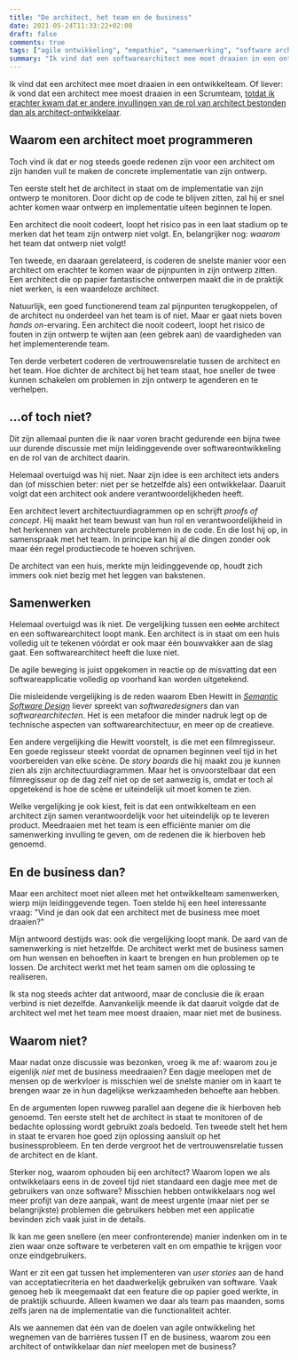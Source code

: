 ```yaml
---
title: "De architect, het team en de business"
date: 2021-05-24T11:33:22+02:00
draft: false
comments: true
tags: ["agile ontwikkeling", "empathie", "samenwerking", "software architect (rol)", "software ontwikkelen"]
summary: "Ik vind dat een softwarearchitect mee moet draaien in een ontwikkelteam. Mijn leiddingevende is daar minder van overtuigd. \"Vind je dan ook dat een architect mee moet draaien met de business?\" vroeg hij me tijdens een discussie - retorisch uiteraard. Maar toen ik erover nadacht, vroeg ik me af: waarom eigenlijk niet?"
---
```


Ik vind dat een architect mee moet draaien in een ontwikkelteam. Of liever: ik vond dat een architect mee moest draaien in een Scrumteam, [totdat ik erachter kwam dat er andere invullingen van de rol van architect bestonden dan als architect-ontwikkelaar](blog/21/05/wat-wil-je-zijn-een-architect-of-een-ontwikkelaar). 


## Waarom een architect moet programmeren


Toch vind ik dat er nog steeds goede redenen zijn voor een architect om zijn handen vuil te maken de concrete implementatie van zijn ontwerp. 


Ten eerste stelt het de architect in staat om de implementatie van zijn ontwerp te monitoren. Door dicht op de code te blijven zitten, zal hij er snel achter komen waar ontwerp en implementatie uiteen beginnen te lopen. 


Een architect die nooit codeert, loopt het risico pas in een laat stadium op te merken dat het team zijn ontwerp niet volgt. En, belangrijker nog: *waarom* het team dat ontwerp niet volgt!


Ten tweede, en daaraan gerelateerd, is coderen de snelste manier voor een architect om erachter te komen waar de pijnpunten in zijn ontwerp zitten. Een architect die op papier fantastische ontwerpen maakt die in de praktijk niet werken, is een waardeloze architect. 


Natuurlijk, een goed functionerend team zal pijnpunten terugkoppelen, of de architect nu onderdeel van het team is of niet. Maar er gaat niets boven *hands on*-ervaring. Een architect die nooit codeert, loopt het risico de fouten in zijn ontwerp te wijten aan (een gebrek aan) de vaardigheden van het implementerende team. 


Ten derde verbetert coderen de vertrouwensrelatie tussen de architect en het team. Hoe dichter de architect bij het team staat, hoe sneller de twee kunnen schakelen om problemen in zijn ontwerp te agenderen en te verhelpen.


## ...of toch niet?


Dit zijn allemaal punten die ik naar voren bracht gedurende een bijna twee uur durende discussie met mijn leidinggevende over softwareontwikkeling en de rol van de architect daarin. 


Helemaal overtuigd was hij niet. Naar zijn idee is een architect iets anders dan (of misschien beter: niet per se hetzelfde als) een ontwikkelaar. Daaruit volgt dat een architect ook andere verantwoordelijkheden heeft. 


Een architect levert architectuurdiagrammen op en schrijft *proofs of concept*. Hij maakt het team bewust van hun rol en verantwoordelijkheid in het herkennen van architecturele problemen in de code. En die lost hij op, in samenspraak met het team. In principe kan hij al die dingen zonder ook maar één regel productiecode te hoeven schrijven.


De architect van een huis, merkte mijn leidinggevende op, houdt zich immers ook niet bezig met het leggen van bakstenen.


## Samenwerken


Helemaal overtuigd was ik niet. De vergelijking tussen een ~~echte~~ architect en een softwarearchitect loopt mank. Een architect is in staat om een huis volledig uit te tekenen vóórdat er ook maar één bouwvakker aan de slag gaat. Een softwarearchitect heeft die luxe niet. 


De agile beweging is juist opgekomen in reactie op de misvatting dat een softwareapplicatie volledig op voorhand kan worden uitgetekend.


Die misleidende vergelijking is de reden waarom Eben Hewitt in [*Semantic Software Design*](https://www.oreilly.com/library/view/semantic-software-design/9781492045946/) liever spreekt van *softwaredesigners* dan van *softwarearchitecten*. Het is een metafoor die minder nadruk legt op de technische aspecten van softwarearchitectuur, en meer op de creatieve.


Een andere vergelijking die Hewitt voorstelt, is die met een filmregisseur. Een goede regisseur steekt voordat de opnamen beginnen veel tijd in het voorbereiden van elke scène. De *story boards* die hij maakt zou je kunnen zien als zijn architectuurdiagrammen. Maar het is onvoorstelbaar dat een filmregisseur op de dag zelf niet op de set aanwezig is, omdat er toch al opgetekend is hoe de scène er uiteindelijk uit moet komen te zien.


Welke vergelijking je ook kiest, feit is dat een ontwikkelteam en een architect zijn samen verantwoordelijk voor het uiteindelijk op te leveren product. Meedraaien met het team is een efficiënte manier om die samenwerking invulling te geven, om de redenen die ik hierboven heb genoemd.


## En de business dan?


Maar een architect moet niet alleen met het ontwikkelteam samenwerken, wierp mijn leidinggevende tegen. Toen stelde hij een heel interessante vraag: "Vind je dan ook dat een architect met de business mee moet draaien?" 


Mijn antwoord destijds was: ook die vergelijking loopt mank. De aard van de samenwerking is niet hetzelfde. De architect werkt met de business samen om hun wensen en behoeften in kaart te brengen en hun problemen op te lossen. De architect werkt met het team samen om die oplossing te realiseren.


Ik sta nog steeds achter dat antwoord, maar de conclusie die ik eraan verbind is niet dezelfde. Aanvankelijk meende ik dat daaruit volgde dat de architect wel met het team mee moest draaien, maar niet met de business. 


## Waarom niet?


Maar nadat onze discussie was bezonken, vroeg ik me af: waarom zou je eigenlijk *niet* met de business meedraaien? Een dagje meelopen met de mensen op de werkvloer is misschien wel de snelste manier om in kaart te brengen waar ze in hun dagelijkse werkzaamheden behoefte aan hebben.


En de argumenten lopen ruwweg parallel aan degene die ik hierboven heb genoemd. Ten eerste stelt het de architect in staat te monitoren of de bedachte oplossing wordt gebruikt zoals bedoeld. Ten tweede stelt het hem in staat te ervaren hoe goed zijn oplossing aansluit op het businessprobleem. En ten derde vergroot het de vertrouwensrelatie tussen de architect en de klant. 


Sterker nog, waarom ophouden bij een architect? Waarom lopen we als ontwikkelaars eens in de zoveel tijd niet standaard een dagje mee met de gebruikers van onze software? Misschien hebben ontwikkelaars nog wel meer profijt van deze aanpak, want de meest urgente (maar niet per se belangrijkste) problemen die gebruikers hebben met een applicatie bevinden zich vaak juist in de details.


Ik kan me geen snellere (en meer confronterende) manier indenken om in te zien waar onze software te verbeteren valt en om empathie te krijgen voor onze eindgebruikers. 


Want er zit een gat tussen het implementeren van *user stories* aan de hand van acceptatiecriteria en het daadwerkelijk gebruiken van software. Vaak genoeg heb ik meegemaakt dat een feature die op papier goed werkte, in de praktijk schuurde. Alleen kwamen we daar als team pas maanden, soms zelfs jaren na de implementatie van die functionaliteit achter.


Als we aannemen dat één van de doelen van agile ontwikkeling het wegnemen van de barrières tussen IT en de business, waarom zou een architect of ontwikkelaar dan *niet* meelopen met de business?
